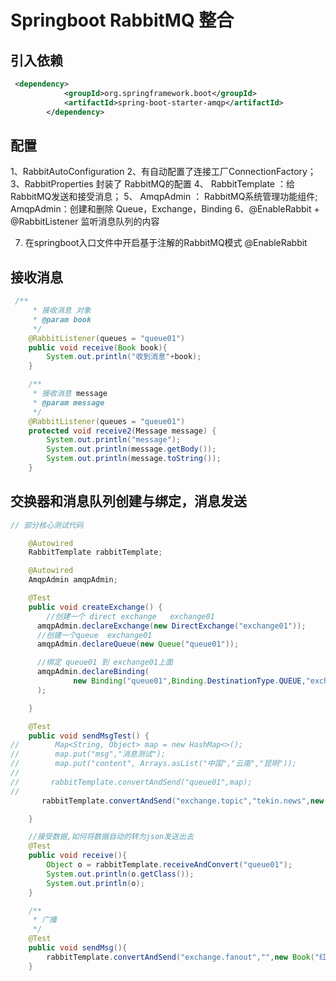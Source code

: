# Springboot RabbitMQ 整合

## 引入依赖
~~~xml
 <dependency>
            <groupId>org.springframework.boot</groupId>
            <artifactId>spring-boot-starter-amqp</artifactId>
        </dependency>
~~~

 
## 配置
1、RabbitAutoConfiguration
2、有自动配置了连接工厂ConnectionFactory；
3、RabbitProperties 封装了 RabbitMQ的配置
4、 RabbitTemplate ：给RabbitMQ发送和接受消息；
5、 AmqpAdmin ： RabbitMQ系统管理功能组件;
 	AmqpAdmin：创建和删除 Queue，Exchange，Binding
6、@EnableRabbit +  @RabbitListener 监听消息队列的内容

7. 在springboot入口文件中开启基于注解的RabbitMQ模式
@EnableRabbit


## 接收消息
~~~java
 /**
     * 接收消息 对象
     * @param book
     */
    @RabbitListener(queues = "queue01")
    public void receive(Book book){
        System.out.println("收到消息"+book);
    }

    /**
     * 接收消息 message
     * @param message
     */
    @RabbitListener(queues = "queue01")
    protected void receive2(Message message) {
        System.out.println("message");
        System.out.println(message.getBody());
        System.out.println(message.toString());
    }
~~~

## 交换器和消息队列创建与绑定，消息发送
~~~java
// 部分核心测试代码

    @Autowired
    RabbitTemplate rabbitTemplate;

    @Autowired
    AmqpAdmin amqpAdmin;

    @Test
    public void createExchange() {
        //创建一个 direct exchange   exchange01
      amqpAdmin.declareExchange(new DirectExchange("exchange01"));
      //创建一个queue  exchange01
      amqpAdmin.declareQueue(new Queue("queue01"));

      //绑定 queue01 到 exchange01上面
      amqpAdmin.declareBinding(
              new Binding("queue01",Binding.DestinationType.QUEUE,"exchange01","queue01",null)
      );

    }

    @Test
    public void sendMsgTest() {
//        Map<String, Object> map = new HashMap<>();
//        map.put("msg","消息测试");
//        map.put("content", Arrays.asList("中国","云南","昆明"));
//
//       rabbitTemplate.convertAndSend("queue01",map);
//
       rabbitTemplate.convertAndSend("exchange.topic","tekin.news",new Book("三国演义","吴承恩"));

    }

    //接受数据,如何将数据自动的转为json发送出去
	@Test
	public void receive(){
		Object o = rabbitTemplate.receiveAndConvert("queue01");
		System.out.println(o.getClass());
		System.out.println(o);
	}

	/**
	 * 广播
	 */
	@Test
	public void sendMsg(){
		rabbitTemplate.convertAndSend("exchange.fanout","",new Book("红楼梦","曹雪芹"));
	}
~~~



